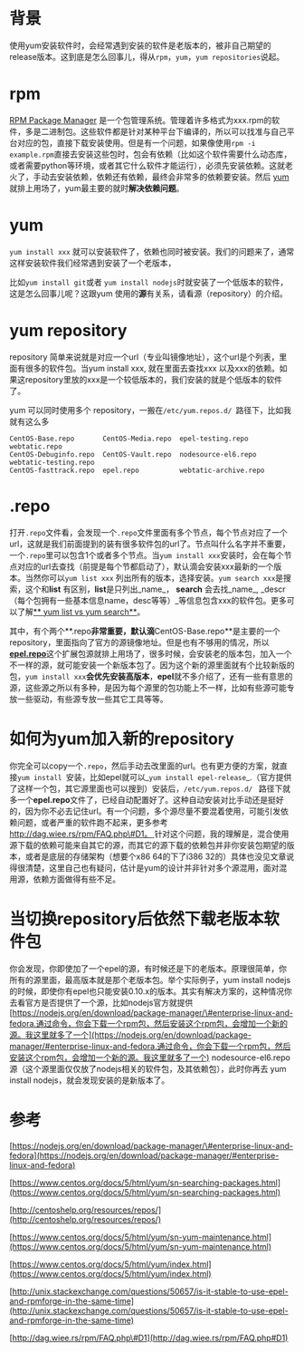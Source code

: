 # 背景

使用yum安装软件时，会经常遇到安装的软件是老版本的，被非自己期望的release版本。这到底是怎么回事儿，得从`rpm`，`yum`，`yum repositories`说起。

# rpm

[RPM Package Manager](https://en.wikipedia.org/wiki/RPM_Package_Manager) 是一个包管理系统。管理着许多格式为xxx.rpm的软件，多是二进制包。这些软件都是针对某种平台下编译的，所以可以找准与自己平台对应的包，直接下载安装使用。但是有一个问题，如果像使用`rpm -i example.rpm`直接去安装这些包时，包会有依赖（比如这个软件需要什么动态库，或者需要python等环境，或者其它什么软件才能运行），必须先安装依赖。这就老火了，手动去安装依赖，依赖还有依赖，最终会非常多的依赖要安装。然后 [yum](https://fedoraproject.org/wiki/Yum)就排上用场了，yum最主要的就时**解决依赖问题**。

# yum

`yum install xxx`  就可以安装软件了，依赖也同时被安装。我们的问题来了，通常这样安装软件我们经常遇到安装了一个老版本，

比如`yum install git`或者 `yum install nodejs`时就安装了一个低版本的软件，这是怎么回事儿呢？这跟yum 使用的**源**有关系，请看源（repository）的介绍。

# yum repository

repository 简单来说就是对应一个url（专业叫镜像地址），这个url是个列表，里面有很多的软件包。当yum install xxx, 就在里面去查找xxx 以及xxx的依赖。如果这repository里放的xxx是一个较低版本的，我们安装的就是个低版本的软件了。

yum 可以同时使用多个 repository，一搬在`/etc/yum.repos.d/ `路径下，比如我就有这么多

```
CentOS-Base.repo       CentOS-Media.repo  epel-testing.repo      webtatic.repo
CentOS-Debuginfo.repo  CentOS-Vault.repo  nodesource-el6.repo    webtatic-testing.repo
CentOS-fasttrack.repo  epel.repo          webtatic-archive.repo
```

# .repo

打开`.repo`文件看，会发现一个`.repo`文件里面有多个节点，每个节点对应了一个url，这就是我们前面提到的装有很多软件包的url了。节点叫什么名字并不重要，一个`.repo`里可以包含1个或者多个节点。当`yum install xxx`安装时，会在每个节点对应的url去查找（前提是每个节都启动了），默认滴会安装xxx最新的一个版本。当然你可以`yum list xxx` 列出所有的版本，选择安装。`yum search xxx`是搜索，这个和**list** 有区别，**list**是只列出_name_， **search** 会去找_name_, _descr（每个包拥有一些基本信息name，desc等等）_等信息包含xxx的软件包。更多可以了解[** yum list vs yum search**](https://www.centos.org/docs/5/html/yum/sn-searching-packages.html)。

其中，有个两个**.repo**非常重要，默认滴**CentOS-Base.repo**是主要的一个repository，里面指向了官方的源镜像地址。但是也有不够用的情况，所以[**epel.repo**](https://fedoraproject.org/wiki/EPEL)这个扩展包源就排上用场了，很多时候，会安装老的版本包，加入一个不一样的源，就可能安装一个新版本包了。因为这个新的源里面就有个比较新版的包，`yum install xxx`**会优先安装高版本**，**epel**就不多介绍了，还有一些有意思的源，这些源之所以有多种，是因为每个源里的包功能上不一样，比如有些源可能专放一些驱动，有些源专放一些其它工具等等。

# 如何为yum加入新的repository

你完全可以copy一个`.repo`，然后手动去改里面的url。也有更方便的方案，就直接`yum install `安装，比如epel就可以_`yum install epel-release`_.（官方提供了这样一个包，其它源里面也可以搜到）安装后，`/etc/yum.repos.d/ ` 路径下就多一个**epel.repo**文件了，已经自动配置好了。这种自动安装对比手动还是挺好的，因为你不必去记住url。有一个问题，多个源尽量不要混着使用，可能引发依赖问题，或者严重的软件跑不起来，更多参考[http://dag.wiee.rs/rpm/FAQ.php\#D1。 ](http://dag.wiee.rs/rpm/FAQ.php#D1。针对这个问题，我的理解是，混合使用源下载的依赖可能来自其它的源，而其它的源下载的依赖包并非你安装包期望的版本，或者是底层的存储架构（想要个x86)针对这个问题，我的理解是，混合使用源下载的依赖可能来自其它的源，而其它的源下载的依赖包并非你安装包期望的版本，或者是底层的存储架构（想要个x86 64的下了i386 32的）具体也没见文章说得很清楚，这里自己也有疑问，估计是yum的设计并非针对多个源混用，面对混用源，依赖方面做得有些不足。

# 当切换repository后依然下载老版本软件包

你会发现，你即使加了一个epel的源，有时候还是下的老版本。原理很简单，你所有的源里面，最高版本就是那个老版本包。举个实际例子，yum install nodejs 的时候，即使你有epel也只能安装0.10.x的版本。其实有解决方案的，这种情况你去看官方是否提供了一个源，比如nodejs官方就提供[https://nodejs.org/en/download/package-manager/\#enterprise-linux-and-fedora.通过命令，你会下载一个rpm包，然后安装这个rpm包，会增加一个新的源。我这里就多了一个](https://nodejs.org/en/download/package-manager/#enterprise-linux-and-fedora.通过命令，你会下载一个rpm包，然后安装这个rpm包，会增加一个新的源。我这里就多了一个) nodesource-el6.repo源（这个源里面仅仅放了nodejs相关的软件包，及其依赖包），此时你再去 yum install nodejs，就会发现安装的是新版本了。

# 参考

[https://nodejs.org/en/download/package-manager/\#enterprise-linux-and-fedora](https://nodejs.org/en/download/package-manager/#enterprise-linux-and-fedora)

[https://www.centos.org/docs/5/html/yum/sn-searching-packages.html](https://www.centos.org/docs/5/html/yum/sn-searching-packages.html)

[http://centoshelp.org/resources/repos/](http://centoshelp.org/resources/repos/)

[https://www.centos.org/docs/5/html/yum/sn-yum-maintenance.html](https://www.centos.org/docs/5/html/yum/sn-yum-maintenance.html)

[https://www.centos.org/docs/5/html/yum/index.html](https://www.centos.org/docs/5/html/yum/index.html)

[http://unix.stackexchange.com/questions/50657/is-it-stable-to-use-epel-and-rpmforge-in-the-same-time](http://unix.stackexchange.com/questions/50657/is-it-stable-to-use-epel-and-rpmforge-in-the-same-time)

[http://dag.wiee.rs/rpm/FAQ.php\#D1](http://dag.wiee.rs/rpm/FAQ.php#D1)

